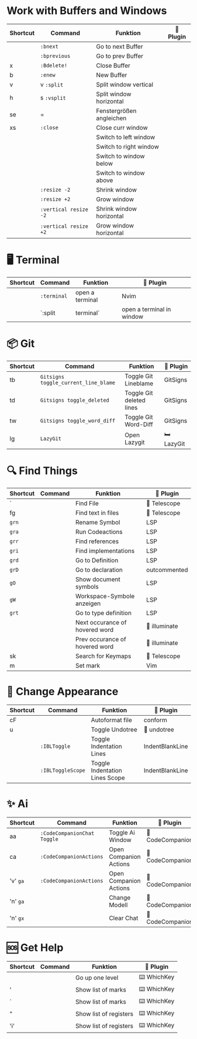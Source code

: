# Work with Buffers and Windows
| Shortcut   | Command                             | Funktion                       | 🔌 Plugin         |
| ---------- | ----------------------------------- | ------------------------------ | ----------------- |
| <Tab>      | `:bnext`                            | Go to next Buffer              |                   |
| <S-Tab>    | `:bprevious`                        | Go to prev Buffer              |                   |
| <leader>x  | `:Bdelete!`                         | Close Buffer                   |                   |
| <leader>b  | `:enew`                             | New Buffer                     |                   |
| <leader>v  | <C-w>v `:split`                     | Split window vertical          |                   |
| <leader>h  | <C-w>s `:vsplit`                    | Split window horizontal        |                   |
| <leader>se | <C-w>=                              | Fenstergrößen angleichen       |                   |
| <leader>xs | `:close`                            | Close curr window              |                   |
| <C-h>      | <C-w><C-h>                          | Switch to left window          |                   |
| <C-l>      | <C-w><C-l>                          | Switch to right window         |                   |
| <C-j>      | <C-w><C-j>                          | Switch to window below         |                   |
| <C-k>      | <C-w><C-k>                          | Switch to window above         |                   |
| <Up>       | `:resize -2`                        | Shrink window                  |                   |
| <Down>     | `:resize +2`                        | Grow window                    |                   |
| <Left>     | `:vertical resize -2`               | Shrink window horizontal       |                   |
| <Right>    | `:vertical resize +2`               | Grow window horizontal         |                   |

# 🖥️ Terminal
| Shortcut   | Command                             | Funktion                       | 🔌 Plugin         |
| ---------- | ----------------------------------- | ------------------------------ | ----------------- |
|            | `:terminal`                         | open a terminal                | Nvim              |
|            | `:split | terminal`                 | open a terminal in window      | Nvim              |

# 📦 Git
| Shortcut   | Command                             | Funktion                       | 🔌 Plugin         |
| ---------- | ----------------------------------- | ------------------------------ | ----------------- |
| <leader>tb | `Gitsigns toggle_current_line_blame`| Toggle Git Lineblame           | GitSigns          |
| <leader>td | `Gitsigns toggle_deleted`           | Toggle Git deleted lines       | GitSigns          |
| <leader>tw | `Gitsigns toggle_word_diff`         | Toggle Git Word-Diff           | GitSigns          |
| <leader>lg | `LazyGit`                           | Open Lazygit                   | 🛏️ LazyGit        |

# 🔍 Find Things
| Shortcut   | Command                             | Funktion                       | 🔌 Plugin         |
| ---------- | ----------------------------------- | ------------------------------ | ----------------- |
| <C-p>`     |                                     | Find File                      | 🔭 Telescope      |
| <leader>fg |                                     | Find text in files             | 🔭 Telescope      |
| `grn`      |                                     | Rename Symbol                  | LSP               |
| `gra`      |                                     | Run Codeactions                | LSP               |
| `grr`      |                                     | Find references                | LSP               |
| `gri`      |                                     | Find implementations           | LSP               |
| `grd`      |                                     | Go to Definition               | LSP               |
| `grD`      |                                     | Go to declaration              | outcommented      |
| `gO`       |                                     | Show document symbols          | LSP               |
| `gW`       |                                     | Workspace-Symbole anzeigen     | LSP               |
| `grt`      |                                     | Go to type definition          | LSP               |
| <a-n>      |                                     | Next occurance of hovered word | 🔦 illuminate     |
| <a-p>      |                                     | Prev occurance of hovered word | 🔦 illuminate     |
| <leader>sk |                                     | Search for Keymaps             | 🔭 Telescope      |
| m<sign>    |                                     | Set mark <sign>                | Vim              |

# 💄 Change Appearance
| Shortcut   | Command                             | Funktion                       | 🔌 Plugin         |
| ---------- | ----------------------------------- | ------------------------------ | ----------------- |
| <leader>cF |                                     | Autoformat file                | conform           |
| <leader>u  |                                     | Toggle Undotree                | 🌴 undotree       |
|            | `:IBLToggle`                        | Toggle Indentation Lines       | IndentBlankLine   |
|            | `:IBLToggleScope`                   | Toggle Indentation Lines Scope | IndentBlankLine   |

# ✨ Ai
| Shortcut   | Command                             | Funktion                       | 🔌 Plugin         |
| ---------- | ----------------------------------- | ------------------------------ | ----------------- |
| <leader>aa | `:CodeCompanionChat Toggle`         | Toggle Ai Window               | 👫 CodeCompanion  |
| <leader>ca | `:CodeCompanionActions `            | Open Companion Actions         | 👫 CodeCompanion  |
| 'v' `ga`   | `:CodeCompanionActions`             | Open Companion Actions         | 👫 CodeCompanion  |
| 'n' `ga`   |                                     | Change Modell                  | 👫 CodeCompanion  |
| 'n' `gx`   |                                     | Clear Chat                     | 👫 CodeCompanion  |

# 🆘 Get Help
| Shortcut  | Command                              | Funktion                       | 🔌 Plugin         |
| --------- | ------------------------------------ | ------------------------------ | ----------------- |
| <bs>      |                                      | Go up one level                | ⌨️ WhichKey       |
| '         |                                      | Show list of marks             | ⌨️ WhichKey       |
| `         |                                      | Show list of marks             | ⌨️ WhichKey       |
| "         |                                      | Show list of registers         | ⌨️ WhichKey       |
| 'i' <C-r> |                                      | Show list of registers         | ⌨️ WhichKey       |

